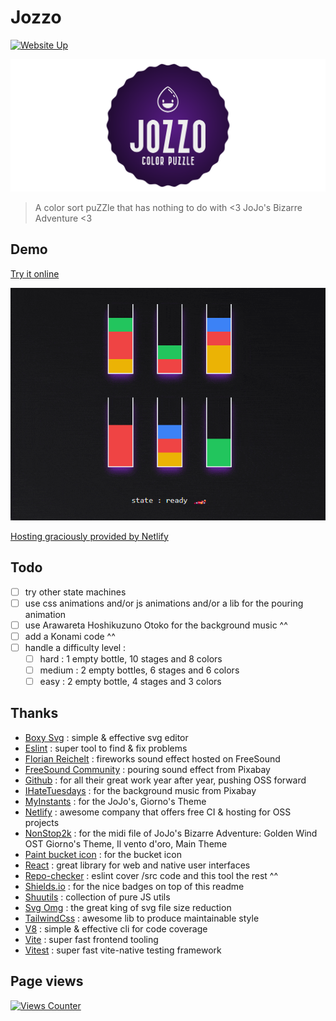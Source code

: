 # Jozzo

[![Website Up](https://img.shields.io/website/https/jozzo.netlify.app.svg)](https://jozzo.netlify.app)

![logo](docs/logo-banner.svg)

> A color sort puZZle that has nothing to do with &lt;3 JoJo's Bizarre Adventure &lt;3

## Demo

[Try it online](https://jozzo.netlify.app)

![demo](docs/demo.gif)

[Hosting graciously provided by Netlify](https://www.netlify.app)

## Todo

- [ ] try other state machines
- [ ] use css animations and/or js animations and/or a lib for the pouring animation
- [ ] use Arawareta Hoshikuzuno Otoko for the background music ^^
- [ ] add a Konami code ^^
- [ ] handle a difficulty level :
  - [ ] hard : 1 empty bottle, 10 stages and 8 colors
  - [ ] medium : 2 empty bottles, 6 stages and 6 colors
  - [ ] easy : 2 empty bottle, 4 stages and 3 colors

## Thanks

- [Boxy Svg](https://boxy-svg.com) : simple & effective svg editor
- [Eslint](https://eslint.org) : super tool to find & fix problems
- [Florian Reichelt](https://freesound.org/people/florianreichelt/sounds/459973/) : fireworks sound effect hosted on FreeSound
- [FreeSound Community](https://pixabay.com/fr/users/freesound_community-46691455/?utm_source=link-attribution&utm_medium=referral&utm_campaign=music&utm_content=86194) : pouring sound effect from Pixabay
- [Github](https://github.com) : for all their great work year after year, pushing OSS forward
- [IHateTuesdays](https://pixabay.com/users/ihatetuesdays-39387169/?utm_source=link-attribution&utm_medium=referral&utm_campaign=music&utm_content=314073) : for the background music from Pixabay
- [MyInstants](https://www.myinstants.com/en/instant/jojos-giornos-theme-6619/) : for the JoJo's, Giorno's Theme
- [Netlify](https://netlify.com) : awesome company that offers free CI & hosting for OSS projects
- [NonStop2k](https://www.nonstop2k.com/midi-files/14381-jojos-bizarre-adventure-golden-wind-ost-giornos-theme-il-vento-doro-main-theme-midi.html) : for the midi file of JoJo's Bizarre Adventure: Golden Wind OST Giorno's Theme, Il vento d'oro, Main Theme
- [Paint bucket icon](https://uxwing.com/paint-bucket-icon/) : for the bucket icon
- [React](https://reactjs.org) : great library for web and native user interfaces
- [Repo-checker](https://github.com/Shuunen/repo-checker) : eslint cover /src code and this tool the rest ^^
- [Shields.io](https://shields.io) : for the nice badges on top of this readme
- [Shuutils](https://github.com/Shuunen/shuutils) : collection of pure JS utils
- [Svg Omg](https://jakearchibald.github.io/svgomg/) : the great king of svg file size reduction
- [TailwindCss](https://tailwindcss.com) : awesome lib to produce maintainable style
- [V8](https://github.com/demurgos/v8-coverage) : simple & effective cli for code coverage
- [Vite](https://github.com/vitejs/vite) : super fast frontend tooling
- [Vitest](https://github.com/vitest-dev/vitest) : super fast vite-native testing framework

## Page views

[![Views Counter](https://views-counter.vercel.app/badge?pageId=Shuunen%2Fjozzo&leftColor=5c5c5c&rightColor=07a62f&type=total&label=Visitors&style=none)](https://github.com/Kumara2mahe/Views-Counter)
